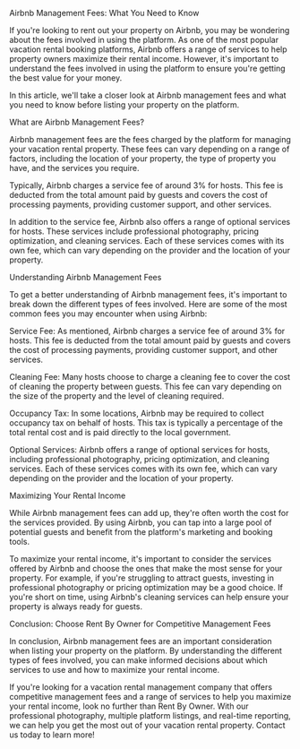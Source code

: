 Airbnb Management Fees: What You Need to Know

If you're looking to rent out your property on Airbnb, you may be wondering about the fees involved in using the platform. As one of the most popular vacation rental booking platforms, Airbnb offers a range of services to help property owners maximize their rental income. However, it's important to understand the fees involved in using the platform to ensure you're getting the best value for your money.

In this article, we'll take a closer look at Airbnb management fees and what you need to know before listing your property on the platform.

What are Airbnb Management Fees?

Airbnb management fees are the fees charged by the platform for managing your vacation rental property. These fees can vary depending on a range of factors, including the location of your property, the type of property you have, and the services you require.

Typically, Airbnb charges a service fee of around 3% for hosts. This fee is deducted from the total amount paid by guests and covers the cost of processing payments, providing customer support, and other services.

In addition to the service fee, Airbnb also offers a range of optional services for hosts. These services include professional photography, pricing optimization, and cleaning services. Each of these services comes with its own fee, which can vary depending on the provider and the location of your property.

Understanding Airbnb Management Fees

To get a better understanding of Airbnb management fees, it's important to break down the different types of fees involved. Here are some of the most common fees you may encounter when using Airbnb:

Service Fee: As mentioned, Airbnb charges a service fee of around 3% for hosts. This fee is deducted from the total amount paid by guests and covers the cost of processing payments, providing customer support, and other services.

Cleaning Fee: Many hosts choose to charge a cleaning fee to cover the cost of cleaning the property between guests. This fee can vary depending on the size of the property and the level of cleaning required.

Occupancy Tax: In some locations, Airbnb may be required to collect occupancy tax on behalf of hosts. This tax is typically a percentage of the total rental cost and is paid directly to the local government.

Optional Services: Airbnb offers a range of optional services for hosts, including professional photography, pricing optimization, and cleaning services. Each of these services comes with its own fee, which can vary depending on the provider and the location of your property.

Maximizing Your Rental Income

While Airbnb management fees can add up, they're often worth the cost for the services provided. By using Airbnb, you can tap into a large pool of potential guests and benefit from the platform's marketing and booking tools.

To maximize your rental income, it's important to consider the services offered by Airbnb and choose the ones that make the most sense for your property. For example, if you're struggling to attract guests, investing in professional photography or pricing optimization may be a good choice. If you're short on time, using Airbnb's cleaning services can help ensure your property is always ready for guests.

Conclusion: Choose Rent By Owner for Competitive Management Fees

In conclusion, Airbnb management fees are an important consideration when listing your property on the platform. By understanding the different types of fees involved, you can make informed decisions about which services to use and how to maximize your rental income.

If you're looking for a vacation rental management company that offers competitive management fees and a range of services to help you maximize your rental income, look no further than Rent By Owner. With our professional photography, multiple platform listings, and real-time reporting, we can help you get the most out of your vacation rental property. Contact us today to learn more!
